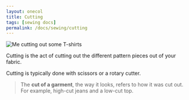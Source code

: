 ```yaml
---
layout: onecol
title: Cutting
tags: [sewing docs]
permalink: /docs/sewing/cutting
---
```


![Me cutting out some T-shirts](/img/sewing/cutting.jpg)

Cutting is the act of cutting out the different pattern pieces out of your fabric.

Cutting is typically done with scissors or a rotary cutter.

> The **cut of a garment**, the way it looks, refers to how it was cut out. For example, high-cut jeans and a low-cut top.

